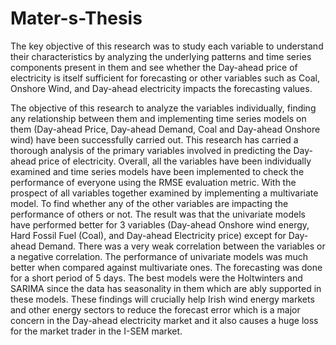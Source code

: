 # Mater-s-Thesis

The key objective of this research was to study each variable to understand 
their characteristics by analyzing the underlying patterns and time series 
components present in them and see whether the Day-ahead price of 
electricity is itself sufficient for forecasting or other variables such as Coal, 
Onshore Wind, and Day-ahead electricity impacts the forecasting values. 

The objective of this research to analyze the variables individually, finding 
any relationship between them and implementing time series models on 
them (Day-ahead Price, Day-ahead Demand, Coal and Day-ahead Onshore 
wind) have been successfully carried out. This research has carried a 
thorough analysis of the primary variables involved in predicting the 
Day-ahead price of electricity. Overall, all the variables have been individually 
examined and time series models have been implemented to check the 
performance of everyone using the RMSE evaluation metric. With the 
prospect of all variables together examined by implementing a multivariate 
model. To find whether any of the other variables are impacting the 
performance of others or not. The result was that the univariate models have 
performed better for 3 variables (Day-ahead Onshore wind energy, Hard 
Fossil Fuel (Coal), and Day-ahead Electricity price) except for Day-ahead 
Demand. There was a very weak correlation between the variables or a 
negative correlation. The performance of univariate models was much better 
when compared against multivariate ones. The forecasting was done for a 
short period of 5 days. The best models were the Holtwinters and SARIMA 
since the data has seasonality in them which are ably supported in these 
models. These findings will crucially help Irish wind energy markets and 
other energy sectors to reduce the forecast error which is a major concern in 
the Day-ahead electricity market and it also causes a huge loss for the market 
trader in the I-SEM market. 
